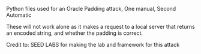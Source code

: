 Python files used for an Oracle Padding attack, One manual, Second Automatic

These will not work alone as it makes a request to a local server that returns an encoded string, and whether the padding is correct.

Credit to: 
SEED LABS for making the lab and framework for this attack